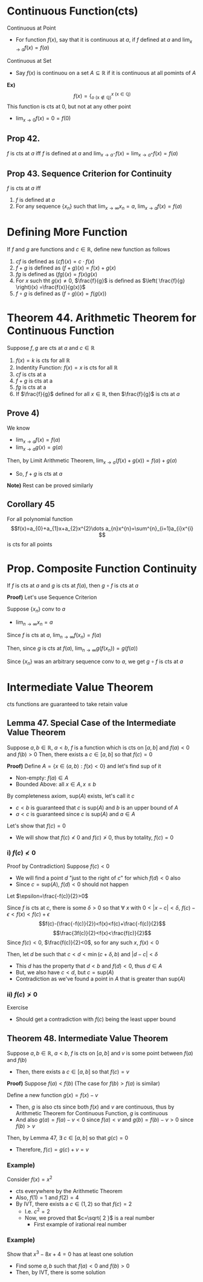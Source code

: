 # Continuous Function(cts)
Continuous at Point
- For function $f(x)$, say that it is continuous at $a$, if $f$ defined at $a$ and $\lim_{ x \to a }f(x)=f(a)$

Continuous at Set
- Say $f(x)$ is continuou on a set $A\subseteq \mathbb{R}$ if it is continuous at all pomints of $A$


**Ex)**
$$f(x) = \{^{x\text{ (x}\in\mathbb{Q})}_{o\text{ (x}\not\in\mathbb{Q})}$$
This function is cts at 0, but not at any other point
- $\lim_{ x \to 0 }f(x)=0=f(0)$

## Prop 42. 
$f$ is cts at $a$ iff $f$ is defined at $a$ and $\lim_{ x \to a^{-} } f(x) = \lim_{ x \to a^{+} } f(x)=f(a)$

## Prop 43. Sequence Criterion for Continuity
$f$ is cts at $a$ iff
1) $f$ is defined at $a$
2) For any sequence $\{x_{n}\}$ such that $\lim_{ x \to \infty }x_{n}=a$, $\lim_{ x \to a }f(x)=f(a)$

# Defining More Function
If $f$ and $g$ are functions and $c\in\mathbb{R}$, define new function as follows
1) $cf$ is defined as $(cf)(x)=c\cdot f(x)$
2) $f+g$ is defined as $(f+g)(x)=f(x)+g(x)$
3) $fg$ is defined as $(fg)(x)=f(x)g(x)$
4) For $x$ such tht $g(x)\neq0$, $\frac{f}{g}$ is defined as $\left( \frac{f}{g} \right)(x) =\frac{f(x)}{g(x)}$
5) $f \circ g$ is defined as $(f\circ g)(x) = f(g(x))$

# Theorem 44. Arithmetic Theorem for Continuous Function
Suppose $f,g$ are cts at $a$ and $c\in\mathbb{R}$
1) $f(x)=k$ is cts for all $\mathbb{R}$
2) Indentity Function: $f(x)=x$ is cts for all $\mathbb{R}$
3) $cf$ is cts at a
4) $f+g$ is cts at a
5) $fg$ is cts at a
6) If $\frac{f}{g}$ defined for all $x\in\mathbb{R}$, then $\frac{f}{g}$ is cts at $a$

## Prove 4)
We know
- $\lim_{ x \to a }f(x)=f(a)$
- $\lim_{ x \to a }g(x)=g(a)$

Then, by Limit Arithmetic Theorem, $\lim_{ x \to a }(f(x)+g(x))=f(a)+g(a)$
- So, $f+g$ is cts at $a$

**Note)** Rest can be proved similarly

## Corollary 45
For all polynomial function
$$f(x)=a_{0}+a_{1}x+a_{2}x^{2}\dots a_{n}x^{n}=\sum^{n}_{i=1}a_{i}x^{i} $$
is cts for all points

# Prop. Composite Function Continuity
If $f$ is cts at $a$ and $g$ is cts at $f(a)$, then $g\circ f$ is cts at $a$

**Proof)**
Let's use Sequence Criterion

Suppose $\{x_{n}\}$ conv to $a$
- $\lim_{ n \to \infty }x_{n}=a$

Since $f$ is cts at $a$, $\lim_{ n \to \infty }f(x_{n})=f(a)$

Then, since $g$ is cts at $f(a)$, $\lim_{ n \to \infty }g(f(x_{n}))=g(f(a))$

Since $\{x_{n}\}$ was an arbitrary sequence conv to $a$, we get $g\circ f$ is cts at $a$

# Intermediate Value Theorem
cts functions are guaranteed to take retain value

## Lemma 47. Special Case of the Intermediate Value Theorem
Suppose $a,b\in\mathbb{R}$, $a<b$, $f$ is a function which is cts on $[a,b]$ and $f(a)<0$ and $f(b)>0$
Then, there exists a $c\in[a,b]$ so that $f(c)=0$

**Proof)**
Define $A=\{x\in(a,b):f(x)<0\}$ and let's find $\text{sup}$ of it
- Non-empty: $f(a)\in A$
- Bounded Above: all $x\in A, x\leq b$

By completeness axiom, $\text{sup}(A)$ exists, let's call it $c$
- $c<b$ is guaranteed that $c$ is $\text{sup}(A)$ and $b$ is an upper bound of $A$
- $a<c$ is guaranteed since $c$ is $\text{sup}(A)$ and $a\in A$

Let's show that $f(c)=0$
- We will show that $f(c)\not<0$ and $f(c)\not>0$, thus by totality, $f(c)=0$

### i) $f(c)\not<0$
Proof by Contradiction) Suppose $f(c)<0$
- We will find a point $d$ "just to the right of $c$" for which $f(d)<0$ also
- Since $c=\text{sup}(A)$, $f(d)<0$ should not happen

Let $\epsilon=\frac{-f(c)}{2}>0$

Since $f$ is cts at $c$, there is some $\delta>0$ so that $\forall \text{ }x$ with $0<|x-c|<\delta$, $f(c)-\epsilon<f(x)<f(c)+\epsilon$
$$f(c)-(\frac{-f(c)}{2})<f(x)<f(c)+\frac{-f(c)}{2}$$
$$\frac{3f(c)}{2}<f(x)<\frac{f(c)}{2}$$
Since $f(c)<0$, $\frac{f(c)}{2}<0$, so for any such $x$, $f(x)<0$

Then, let $d$ be such that $c<d<\min(c+\delta, b)$ and $|d-c|<\delta$
- This $d$ has the property that $d<b$ and $f(d)<0$, thus $d\in A$
- But, we also have $c<d$, but $c=\text{sup}(A)$
- Contradiction as we've found a point in $A$ that is greater than $\text{sup}(A)$

### ii) $f(c)\not>0$
Exercise
- Should get a contradiction with $f(c)$ being the least upper bound


## Theorem 48. Intermediate Value Theorem
Suppose $a,b\in\mathbb{R}$, $a<b$, $f$ is cts on $[a,b]$ and $v$ is some point between $f(a)$ and $f(b)$
- Then, there exists a $c\in[a,b]$ so that $f(c)=v$

**Proof)**
Suppose $f(a)<f(b)$ (The case for $f(b)>f(a)$ is similar)

Define a new function $g(x)=f(x)-v$
- Then, $g$ is also cts since both $f(x)$ and $v$ are continuous, thus by Arithmetic Theorem for Continuous Function, $g$ is continuous
- And also $g(a)=f(a)-v<0$ since $f(a)<v$ and $g(b)=f(b)-v>0$ since $f(b)>v$

Then, by Lemma 47, $\exists \text{ }c\in [a,b]$ so that $g(c)=0$
- Therefore, $f(c)=g(c)+v=v$

### Example)
Consider $f(x)=x^{2}$
- cts everywhere by the Arithmetic Theorem
- Also, $f(1)=1$ and $f(2)=4$
- By IVT, there exists a  $c\in(1,2)$ so that $f(c)=2$
	- I.e. $c^{2}=2$
	- Now, we proved that $c=\sqrt{ 2 }$ is a real number
		- First example of irational real number

### Example)
Show that $x^{3}-8x+4=0$ has at least one solution
- Find some $a,b$ such that $f(a)<0$ and $f(b)>0$
- Then, by IVT, there is some solution



